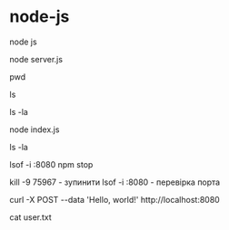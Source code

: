 # node-js
node js

node server.js

pwd

ls

ls -la


node index.js

ls -la

lsof -i :8080
npm stop

kill -9 75967 - зупинити
lsof -i :8080 - перевірка порта




curl -X POST --data 'Hello, world!' http://localhost:8080


cat user.txt
